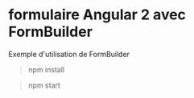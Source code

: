 # formulaire Angular 2 avec FormBuilder
Exemple d'utilisation de FormBuilder

> npm install

> npm start
